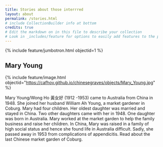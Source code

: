 ```yaml
---
title: Stories about those interrred
layout: about
permalink: /stories.html
# include CollectionBuilder info at bottom
credits: true
# Edit the markdown on in this file to describe your collection
# Look in _includes/feature for options to easily add features to the page
---
```



{% include feature/jumbotron.html objectid=1 %}

## Mary Young

{% include feature/image.html objectid="https://cafhov.github.io/chinesegraves/objects/Mary_Young.jpg" %}

Mary Young/Wong Ho 黃女好 (1912 -1953) came to Australia from China in 1948. She joined her husband William Ah Young, a market gardener in Coburg. Mary had four children. Her oldest daughter was married and stayed in China. Two other daughters came with her in 1948. One daughter was born in Australia. Mary worked at the market garden to help the family business and raise her children. In China, Mary was raised in a family of high social status and hence she found life in Australia difficult. Sadly, she passed away in 1953 from complications of appendicitis.
Read about the last Chinese market garden of Coburg.

